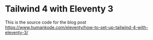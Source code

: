 # Tailwind 4 with Eleventy 3

This is the source code for the blog post <https://www.humankode.com/eleventy/how-to-set-up-tailwind-4-with-eleventy-3/>
